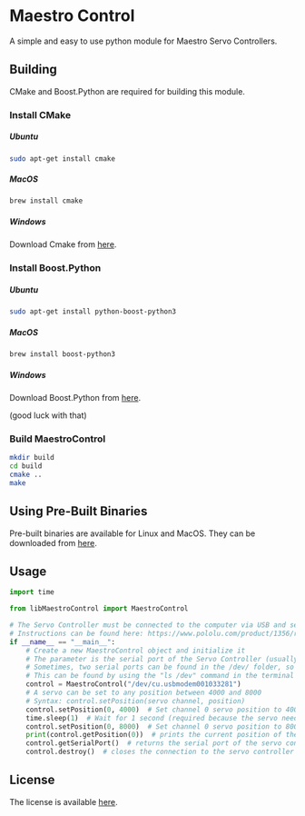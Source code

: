 # Maestro Control

A simple and easy to use python module for Maestro Servo Controllers.

## Building

CMake and Boost.Python are required for building this module.

### Install CMake

##### Ubuntu

```bash
sudo apt-get install cmake
```

##### MacOS

```bash
brew install cmake
```

##### Windows

Download Cmake from [here](https://cmake.org/download/).

### Install Boost.Python

##### Ubuntu

```bash
sudo apt-get install python-boost-python3
```

##### MacOS

```bash
brew install boost-python3
```

##### Windows

Download Boost.Python from [here](https://www.boost.org/users/download/).

(good luck with that)

### Build MaestroControl

```bash
mkdir build
cd build
cmake ..
make
```

## Using Pre-Built Binaries

Pre-built binaries are available for Linux and MacOS.
They can be downloaded from [here](https://www.youtube.com/watch?v=dQw4w9WgXcQ).

## Usage

```python
import time

from libMaestroControl import MaestroControl

# The Servo Controller must be connected to the computer via USB and set to "USB Dual Port" mode.
# Instructions can be found here: https://www.pololu.com/product/1356/resources
if __name__ == "__main__":
    # Create a new MaestroControl object and initialize it
    # The parameter is the serial port of the Servo Controller (usually /dev/cu.usbmodem001033281 or /dev/ttyACM0)
    # Sometimes, two serial ports can be found in the /dev/ folder, so you may need to try both and see which one works.
    # This can be found by using the "ls /dev" command in the terminal
    control = MaestroControl("/dev/cu.usbmodem001033281")
    # A servo can be set to any position between 4000 and 8000
    # Syntax: control.setPosition(servo channel, position)
    control.setPosition(0, 4000)  # Set channel 0 servo position to 4000
    time.sleep(1)  # Wait for 1 second (required because the servo needs time to move to the new position)
    control.setPosition(0, 8000)  # Set channel 0 servo position to 8000
    print(control.getPosition(0))  # prints the current position of the servo on channel 0 (4000)
    control.getSerialPort()  # returns the serial port of the servo controller
    control.destroy()  # closes the connection to the servo controller
```

## License

The license is available [here](LICENSE).
